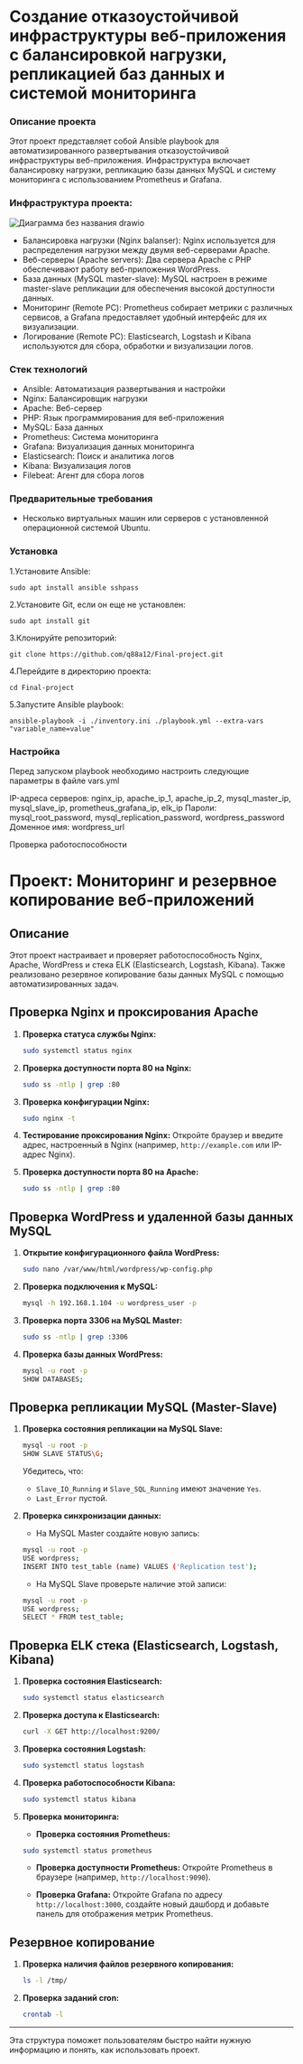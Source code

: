 # Создание отказоустойчивой инфраструктуры веб-приложения с балансировкой нагрузки, репликацией баз данных и системой мониторинга

### Описание проекта
Этот проект представляет собой Ansible playbook для автоматизированного развертывания отказоустойчивой инфраструктуры веб-приложения. Инфраструктура включает балансировку нагрузки, репликацию базы данных MySQL и систему мониторинга с использованием Prometheus и Grafana.

### Инфраструктура проекта:
![Диаграмма без названия drawio](https://github.com/user-attachments/assets/8ab4bd73-1b81-4475-8b05-953166d9c29a)

- Балансировка нагрузки (Nginx balanser): Nginx используется для распределения нагрузки между двумя веб-серверами Apache.
- Веб-серверы (Apache servers): Два сервера Apache с PHP обеспечивают работу веб-приложения WordPress.
- База данных (MySQL master-slave): MySQL настроен в режиме master-slave репликации для обеспечения высокой доступности данных.
- Мониторинг (Remote PC): Prometheus собирает метрики с различных сервисов, а Grafana предоставляет удобный интерфейс для их визуализации.
- Логирование (Remote PC): Elasticsearch, Logstash и Kibana используются для сбора, обработки и визуализации логов.

### Стек технологий

- Ansible: Автоматизация развертывания и настройки
- Nginx: Балансировщик нагрузки
- Apache: Веб-сервер
- PHP: Язык программирования для веб-приложения
- MySQL: База данных
- Prometheus: Система мониторинга
- Grafana: Визуализация данных мониторинга
- Elasticsearch: Поиск и аналитика логов
- Kibana: Визуализация логов
- Filebeat: Агент для сбора логов

### Предварительные требования
- Несколько виртуальных машин или серверов с установленной операционной системой Ubuntu.


### Установка
1.Установите Ansible:

    sudo apt install ansible sshpass

2.Установите Git, если он еще не установлен:

    sudo apt install git
    
3.Клонируйте репозиторий:

    git clone https://github.com/q88a12/Final-project.git

4.Перейдите в директорию проекта:

    cd Final-project

5.Запустите Ansible playbook:

    ansible-playbook -i ./inventory.ini ./playbook.yml --extra-vars "variable_name=value"

### Настройка
Перед запуском playbook необходимо настроить следующие параметры в файле vars.yml

IP-адреса серверов: nginx_ip, apache_ip_1, apache_ip_2, mysql_master_ip, mysql_slave_ip, prometheus_grafana_ip, elk_ip
Пароли: mysql_root_password, mysql_replication_password, wordpress_password
Доменное имя: wordpress_url

Проверка работоспособности
# Проект: Мониторинг и резервное копирование веб-приложений

## Описание

Этот проект настраивает и проверяет работоспособность Nginx, Apache, WordPress и стека ELK (Elasticsearch, Logstash, Kibana). Также реализовано резервное копирование базы данных MySQL с помощью автоматизированных задач.

## Проверка Nginx и проксирования Apache

1. **Проверка статуса службы Nginx:**
   ```bash
   sudo systemctl status nginx
   ```

2. **Проверка доступности порта 80 на Nginx:**
   ```bash
   sudo ss -ntlp | grep :80
   ```

3. **Проверка конфигурации Nginx:**
   ```bash
   sudo nginx -t
   ```

4. **Тестирование проксирования Nginx:**
   Откройте браузер и введите адрес, настроенный в Nginx (например, `http://example.com` или IP-адрес Nginx).

5. **Проверка доступности порта 80 на Apache:**
   ```bash
   sudo ss -ntlp | grep :80
   ```

## Проверка WordPress и удаленной базы данных MySQL

1. **Открытие конфигурационного файла WordPress:**
   ```bash
   sudo nano /var/www/html/wordpress/wp-config.php
   ```

2. **Проверка подключения к MySQL:**
   ```bash
   mysql -h 192.168.1.104 -u wordpress_user -p
   ```

3. **Проверка порта 3306 на MySQL Master:**
   ```bash
   sudo ss -ntlp | grep :3306
   ```

4. **Проверка базы данных WordPress:**
   ```bash
   mysql -u root -p
   SHOW DATABASES;
   ```

## Проверка репликации MySQL (Master-Slave)

1. **Проверка состояния репликации на MySQL Slave:**
   ```bash
   mysql -u root -p
   SHOW SLAVE STATUS\G;
   ```
   Убедитесь, что:
   - `Slave_IO_Running` и `Slave_SQL_Running` имеют значение `Yes`.
   - `Last_Error` пустой.

2. **Проверка синхронизации данных:**
   - На MySQL Master создайте новую запись:
   ```bash
   mysql -u root -p
   USE wordpress;
   INSERT INTO test_table (name) VALUES ('Replication test');
   ```

   - На MySQL Slave проверьте наличие этой записи:
   ```bash
   mysql -u root -p
   USE wordpress;
   SELECT * FROM test_table;
   ```

## Проверка ELK стека (Elasticsearch, Logstash, Kibana)

1. **Проверка состояния Elasticsearch:**
   ```bash
   sudo systemctl status elasticsearch
   ```

2. **Проверка доступа к Elasticsearch:**
   ```bash
   curl -X GET http://localhost:9200/
   ```

3. **Проверка состояния Logstash:**
   ```bash
   sudo systemctl status logstash
   ```

4. **Проверка работоспособности Kibana:**
   ```bash
   sudo systemctl status kibana
   ```

5. **Проверка мониторинга:**
   - **Проверка состояния Prometheus:**
   ```bash
   sudo systemctl status prometheus
   ```

   - **Проверка доступности Prometheus:**
   Откройте Prometheus в браузере (например, `http://localhost:9090`).

   - **Проверка Grafana:**
   Откройте Grafana по адресу `http://localhost:3000`, создайте новый дашборд и добавьте панель для отображения метрик Prometheus.

## Резервное копирование

1. **Проверка наличия файлов резервного копирования:**
   ```bash
   ls -l /tmp/
   ```

2. **Проверка заданий cron:**
   ```bash
   crontab -l
   ```

---

Эта структура поможет пользователям быстро найти нужную информацию и понять, как использовать проект.
